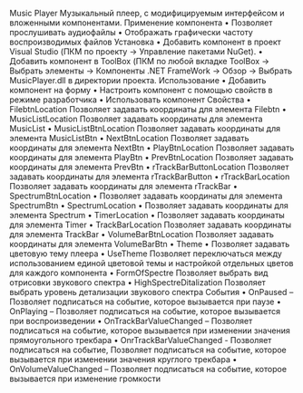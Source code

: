 Music Player
Музыкальный плеер, с модифицируемым интерфейсом и вложенными компонентами.
Применение компонента
•	Позволяет прослушивать аудиофайлы
•	Отображать графически частоту воспроизводимых файлов
Установка
•	Добавить компонент в проект Visual Studio (ПКМ по проекту -> Управление пакетами NuGet).
•	Добавить компонент в ToolBox (ПКМ по любой вкладке ToolBox -> Выбрать элементы -> Компоненты .NET FrameWork -> Обзор -> Выбрать MusicPlayer.dll в директории проекта.
Использование
•	Добавить компонент на форму
•	Настроить компонент с помощью свойств в режиме разработчика
•	Использовать компонент 
Свойства
•	FilebtnLocation
Позволяет задавать координаты для элемента Filebtn
•	MusicListLocation
Позволяет задавать координаты для элемента MusicList
•	MusicListBtnLocation
Позволяет задавать координаты для элемента MusicListBtn
•	NextBtnLocation
Позволяет задавать координаты для элемента NextBtn
•	PlayBtnLocation
Позволяет задавать координаты для элемента PlayBtn
•	PrevBtnLocation
Позволяет задавать координаты для элемента PrevBtn
•	rTrackBarButtonLocation
Позволяет задавать координаты для элемента rTrackBarButton
•	rTrackBarLocation
Позволяет задавать координаты для элемента rTrackBar
•	SpectrumBtnLocation
•	Позволяет задавать координаты для элемента SpectrumBtn
•	SpectrumLocation
•	Позволяет задавать координаты для элемента Spectrum
•	TimerLocation
•	Позволяет задавать координаты для элемента Timer
•	TrackBarLocation
Позволяет задавать координаты для элемента TrackBar
•	VolumeBarBtnLocation
Позволяет задавать координаты для элемента VolumeBarBtn
•	Theme
•	Позволяет задавать цветовую тему плеера
•	UseTheme
Позволяет переключаться между использованием единой цветовой темы и настройкой отдельных цветов для каждого компонента
•	FormOfSpectre
Позволяет выбрать вид отрисовки звукового спектра
•	HighSpectreDitalization
Позволяет выбрать уровень детализации звукового спектра
События
•	OnPaused – Позволяет подписаться на событие, которое вызывается при паузе 
•	OnPlaying – Позволяет подписаться на событие, которое вызывается при воспроизведении
•	OnTrackBarValueChanged – Позволяет подписаться на событие, которое вызывается при изменении значения прямоугольного трекбара
•	OnrTrackBarValueChanged  - Позволяет подписаться на событие, Позволяет подписаться на событие, которое вызывается при изменении значения круглого трекбара 
•	OnVolumeValueChanged – Позволяет подписаться на событие, которое вызывается при изменение громкости



